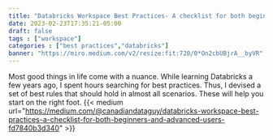 ```yaml
---
title: "Databricks Workspace Best Practices- A checklist for both beginners and Advanced Users"
date: 2023-02-23T17:35:21-05:00
draft: false
tags : ["workspace"]
categories : ["best practices","databricks"]
banner: "https://miro.medium.com/v2/resize:fit:720/0*On2cbUBjrA__byVR"
---
```


Most good things in life come with a nuance. While learning Databricks a few years ago, I spent hours searching for best practices. Thus, I devised a set of best rules that should hold in almost all scenarios. These will help you start on the right foot.
{{< medium url="https://medium.com/@canadiandataguy/databricks-workspace-best-practices-a-checklist-for-both-beginners-and-advanced-users-fd7840b3d340" >}}